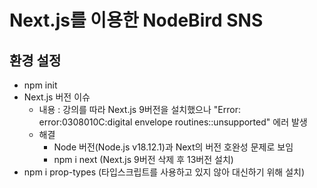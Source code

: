 # Next.js를 이용한 NodeBird SNS

## 환경 설정

- npm init
- Next.js 버전 이슈
  - 내용 : 강의를 따라 Next.js 9버전을 설치했으나 "Error: error:0308010C:digital envelope routines::unsupported" 에러 발생
  - 해결
    - Node 버전(Node.js v18.12.1)과 Next의 버전 호완성 문제로 보임
    - npm i next (Next.js 9버전 삭제 후 13버전 설치)
- npm i prop-types (타입스크립트를 사용하고 있지 않아 대신하기 위해 설치)
